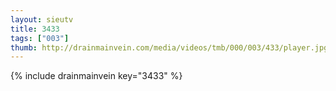 ```yaml
--- 
layout: sieutv
title: 3433
tags: ["003"]
thumb: http://drainmainvein.com/media/videos/tmb/000/003/433/player.jpg
---
```

{% include drainmainvein key="3433" %} 
